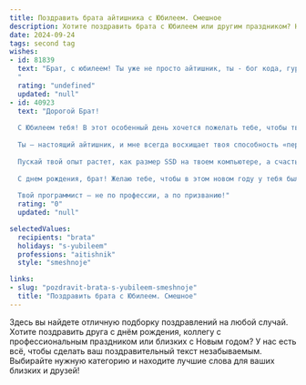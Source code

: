 ```yaml
---
title: Поздравить брата айтишника с Юбилеем. Смешное
description: Хотите поздравить брата с Юбилеем или другим праздником? Наш ИИ создаст незабываемое поздравление, а вы обязательно выделитесь среди других.  
date: 2024-09-24
tags: second tag
wishes:
- id: 81839
  text: "Брат, с юбилеем! Ты уже не просто айтишник, ты - бог кода, гуру железа, властелин интернета! Пусть твой виртуальный мир будет полон не только багов, но и успехов, а реальный —  радости, любви и, конечно же, отличного интернета! 😉
  "
  rating: "undefined"
  updated: "null"
- id: 40923
  text: "Дорогой Брат!
  
  С Юбилеем тебя! В этот особенный день хочется пожелать тебе, чтобы твой код компилировался с первого раза, а баги улетали в небытие, как шутки нашего с тобой программиста! Пускай в жизни встречаются только «зеленые огоньки», а «красные» минуя тебя обходят стороной.
  
  Ты – настоящий айтишник, и мне всегда восхищает твоя способность «перезагрузить» любые проблемы одним взглядом! Желаю тебе, чтобы в жизни было не меньше веселых вирусов, чем в твоем коде, а к решению задач ты подходил с таким же оптимизмом, как к поиску Wi-Fi в кафе!
  
  Пускай твой опыт растет, как размер SSD на твоем компьютере, а счастье умножается, как число вкладок в браузере! Жизнь – это не только код и серверы, так что не забывай иногда выходить из системы и наслаждаться реальностью!
  
  С днем рождения, брат! Желаю тебе, чтобы в этом новом году у тебя было столько же радостей, сколько строк кода в твоем любимом проекте!
  
  Твой программист – не по профессии, а по призванию!"
  rating: "0"
  updated: "null"

selectedValues:
  recipients: "brata"
  holidays: "s-yubileem"
  professions: "aitishnik"
  style: "smeshnoje"

links:
- slug: "pozdravit-brata-s-yubileem-smeshnoje"
  title: "Поздравить брата с Юбилеем. Смешное"
---
```


Здесь вы найдете отличную подборку поздравлений на любой случай. 
Хотите поздравить друга с днём рождения, коллегу с профессиональным праздником или близких с Новым годом? У нас есть всё, чтобы сделать ваш поздравительный текст незабываемым. Выбирайте нужную категорию и находите лучшие слова для ваших близких и друзей!
